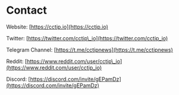 # Contact

Website: [https://cctip.io](https://cctip.io)

Twitter: [https://twitter.com/cctip\_io](https://twitter.com/cctip_io)

Telegram Channel: [https://t.me/cctipnews](https://t.me/cctipnews)

Reddit: [https://www.reddit.com/user/cctip\_io](https://www.reddit.com/user/cctip_io)

Discord: [https://discord.com/invite/gEPamDz](https://discord.com/invite/gEPamDz)



